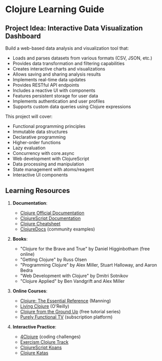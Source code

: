 # Clojure Learning Guide

## Project Idea: Interactive Data Visualization Dashboard

Build a web-based data analysis and visualization tool that:

- Loads and parses datasets from various formats (CSV, JSON, etc.)
- Provides data transformation and filtering capabilities
- Creates interactive charts and visualizations
- Allows saving and sharing analysis results
- Implements real-time data updates
- Provides RESTful API endpoints
- Includes a reactive UI with components
- Features persistent storage for user data
- Implements authentication and user profiles
- Supports custom data queries using Clojure expressions

This project will cover:

- Functional programming principles
- Immutable data structures
- Declarative programming
- Higher-order functions
- Lazy evaluation
- Concurrency with core.async
- Web development with ClojureScript
- Data processing and manipulation
- State management with atoms/reagent
- Interactive UI components

## Learning Resources

1. **Documentation**:

   - [Clojure Official Documentation](https://clojure.org/reference/documentation)
   - [ClojureScript Documentation](https://clojurescript.org/reference/documentation)
   - [Clojure Cheatsheet](https://clojure.org/api/cheatsheet)
   - [ClojureDocs](https://clojuredocs.org/) (community examples)

2. **Books**:

   - "Clojure for the Brave and True" by Daniel Higginbotham (free online)
   - "Getting Clojure" by Russ Olsen
   - "Programming Clojure" by Alex Miller, Stuart Halloway, and Aaron Bedra
   - "Web Development with Clojure" by Dmitri Sotnikov
   - "Clojure Applied" by Ben Vandgrift and Alex Miller

3. **Online Courses**:

   - [Clojure: The Essential Reference](https://www.manning.com/books/clojure-the-essential-reference) (Manning)
   - [Living Clojure](https://www.oreilly.com/library/view/living-clojure/9781491909270/) (O'Reilly)
   - [Clojure from the Ground Up](https://aphyr.com/posts/301-clojure-from-the-ground-up-welcome) (free tutorial series)
   - [Purely Functional TV](https://purelyfunctional.tv/) (subscription platform)

4. **Interactive Practice**:
   - [4Clojure](http://www.4clojure.com/) (coding challenges)
   - [Exercism Clojure Track](https://exercism.io/tracks/clojure)
   - [ClojureScript Koans](http://clojurescriptkoans.com/)
   - [Clojure Katas](https://github.com/gigasquid/wonderland-clojure-katas)
